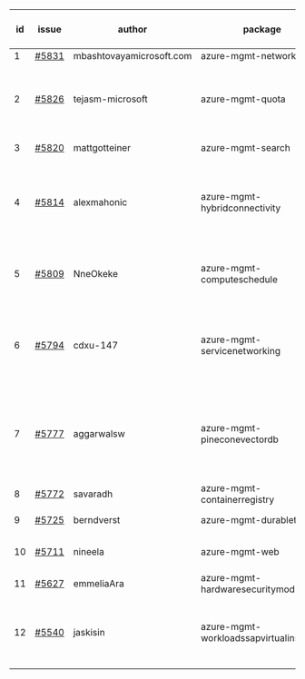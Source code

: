 | id | issue | author | package | assignee | bot advice | created date of issue | target release date | date from target |
| ------ | ------ | ------ | ------ | ------ | ------ | ------ | ------ | :-----: |
| 1 | [#5831](https://github.com/Azure/sdk-release-request/issues/5831) | mbashtovayamicrosoft.com | azure-mgmt-networkcloud | ChenxiJiang333 |  | 01-15 | 02-28 |  |
| 2 | [#5826](https://github.com/Azure/sdk-release-request/issues/5826) | tejasm-microsoft | azure-mgmt-quota | ChenxiJiang333 | new comment. close to release date. HoldOn. | 01-15 | 01-24 | 1 |
| 3 | [#5820](https://github.com/Azure/sdk-release-request/issues/5820) | mattgotteiner | azure-mgmt-search | ChenxiJiang333 | new comment. | 01-13 | 02-28 |  |
| 4 | [#5814](https://github.com/Azure/sdk-release-request/issues/5814) | alexmahonic | azure-mgmt-hybridconnectivity | ChenxiJiang333 | new comment. close to release date. HoldOn. TypeSpec. | 01-10 | 01-24 | 1 |
| 5 | [#5809](https://github.com/Azure/sdk-release-request/issues/5809) | NneOkeke | azure-mgmt-computeschedule | ChenxiJiang333 | close to release date. FirstGA. TypeSpec. | 01-09 | 01-24 | 1 |
| 6 | [#5794](https://github.com/Azure/sdk-release-request/issues/5794) | cdxu-147 | azure-mgmt-servicenetworking | ChenxiJiang333 | new comment. close to release date. HoldOn. TypeSpec. | 12-26 | 01-24 | 1 |
| 7 | [#5777](https://github.com/Azure/sdk-release-request/issues/5777) | aggarwalsw | azure-mgmt-pineconevectordb | ChenxiJiang333 | new comment. close to release date. FirstBeta. HoldOn. TypeSpec. | 12-11 | 01-24 | 1 |
| 8 | [#5772](https://github.com/Azure/sdk-release-request/issues/5772) | savaradh | azure-mgmt-containerregistry | ChenxiJiang333 | HoldOn. | 12-09 | 01-25 |  |
| 9 | [#5725](https://github.com/Azure/sdk-release-request/issues/5725) | berndverst | azure-mgmt-durabletask | ChenxiJiang333 | FirstBeta. TypeSpec. | 11-15 | 02-21 |  |
| 10 | [#5711](https://github.com/Azure/sdk-release-request/issues/5711) | nineela | azure-mgmt-web | ChenxiJiang333 | new comment. HoldOn. | 11-11 | 01-25 |  |
| 11 | [#5627](https://github.com/Azure/sdk-release-request/issues/5627) | emmeliaAra | azure-mgmt-hardwaresecuritymodules | ChenxiJiang333 | HoldOn. | 10-22 | 12-27 |  |
| 12 | [#5540](https://github.com/Azure/sdk-release-request/issues/5540) | jaskisin | azure-mgmt-workloadssapvirtualinstance | ChenxiJiang333 | close to release date. FirstGA. HoldOn. TypeSpec. | 09-27 | 01-25 | 2 |
